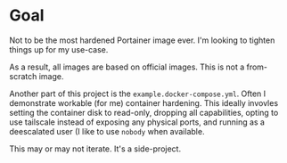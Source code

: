 
# Goal

Not to be the most hardened Portainer image ever. I'm looking to tighten things up for my use-case. 

As a result, all images are based on official images. This is not a from-scratch image.

Another part of this project is the `example.docker-compose.yml`. Often I demonstrate workable (for me) container hardening. This ideally invovles setting the container disk to read-only, dropping all capabilities, opting to use tailscale instead of exposing any physical ports, and running as a deescalated user (I like to use `nobody` when available.

This may or may not iterate. It's a side-project.

